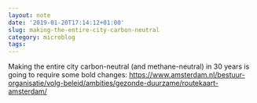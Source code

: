 ```yaml
---
layout: note
date: '2019-01-20T17:14:12+01:00'
slug: making-the-entire-city-carbon-neutral
category: microblog
tags:
---
```

Making the entire city carbon-neutral (and methane-neutral) in 30 years is going to require some bold changes: https://www.amsterdam.nl/bestuur-organisatie/volg-beleid/ambities/gezonde-duurzame/routekaart-amsterdam/

